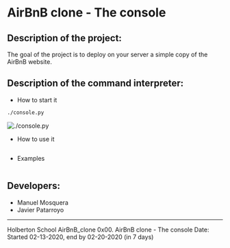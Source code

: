 # AirBnB clone - The console

## Description of the project:
The goal of the project is to deploy on your server a simple copy of the AirBnB website.

## Description of the command interpreter:
- How to start it
```bash
./console.py
```
![./console.py](https://drive.google.com/open?id=1CBoqjukCfiMT4iFND8VFuQQCYdWiSFeh)
- How to use it
```

```
- Examples
```
```

## Developers:
- Manuel Mosquera
- Javier Patarroyo

--------------------------------
Holberton School
AirBnB_clone
0x00. AirBnB clone - The console
Date: Started 02-13-2020, end by 02-20-2020 (in 7 days)
